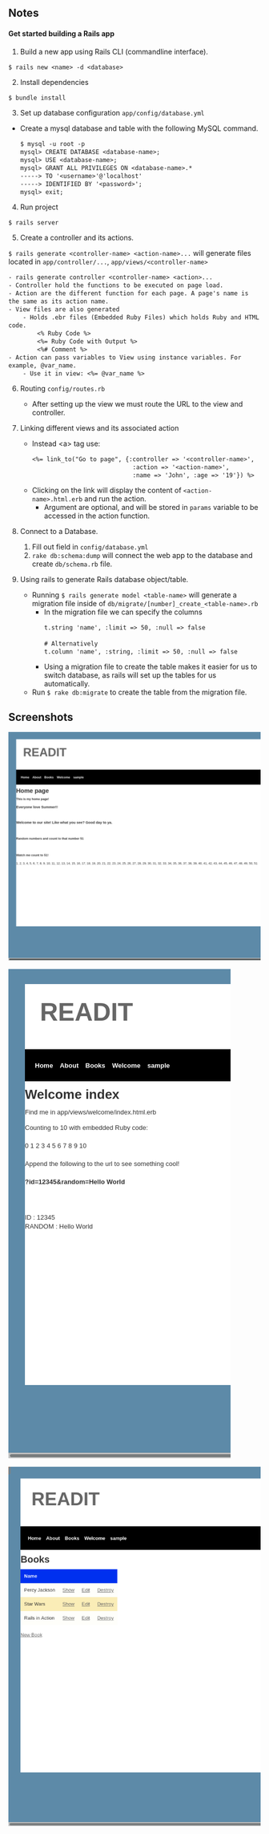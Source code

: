 ## Notes

#### Get started building a Rails app
1. Build a new app using Rails CLI (commandline interface).
```
$ rails new <name> -d <database>
```
2. Install dependencies
```
$ bundle install
```
3. Set up database configuration `app/config/database.yml`
- Create a mysql database and table with the following MySQL command.
    ```
    $ mysql -u root -p
    mysql> CREATE DATABASE <database-name>;
    mysql> USE <database-name>;
    mysql> GRANT ALL PRIVILEGES ON <database-name>.*
    -----> TO '<username>'@'localhost'
    -----> IDENTIFIED BY '<password>';
    mysql> exit;

    ```
4. Run project
```
$ rails server
```
5. Create a controller and its actions.

`$ rails generate <controller-name> <action-name>...` will generate files located in `app/controller/...`, `app/views/<controller-name>`

    - rails generate controller <controller-name> <action>...
    - Controller hold the functions to be executed on page load.
    - Action are the different function for each page. A page's name is the same as its action name.
    - View files are also generated
        - Holds .ebr files (Embedded Ruby Files) which holds Ruby and HTML code.
            <% Ruby Code %>
            <%= Ruby Code with Output %>
            <%# Comment %>
    - Action can pass variables to View using instance variables. For example, @var_name.
        - Use it in view: <%= @var_name %>
6. Routing `config/routes.rb`
    - After setting up the view we must route the URL to the view and controller.
7. Linking different views and its associated action
    - Instead \<a\> tag use: 
        ```
        <%= link_to("Go to page", {:controller => '<controller-name>',
                                    :action => '<action-name>',
                                    :name => 'John', :age => '19'}) %>
        ```
    - Clicking on the link will display the content of `<action-name>.html.erb` and run the action.
        - Argument are optional, and will be stored in `params` variable to be accessed in the action function.
8. Connect to a Database.

    1. Fill out field in `config/database.yml`
    2. `rake db:schema:dump` will connect the web app to the database and create `db/schema.rb` file.

9. Using rails to generate Rails database object/table.
    - Running `$ rails generate model <table-name>` will generate a migration file inside of `db/migrate/[number]_create_<table-name>.rb`
        - In the migration file we can specify the columns
            ```
            t.string 'name', :limit => 50, :null => false

            # Alternatively
            t.column 'name', :string, :limit => 50, :null => false
            ```
        - Using a migration file to create the table makes it easier for us to switch database, as rails will set up the tables for us automatically.
    - Run `$ rake db:migrate` to create the table from the migration file.


## Screenshots

![](screenshots/home.png)

![](screenshots/welcome.png)

![](screenshots/books.png)

